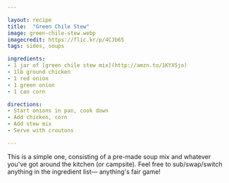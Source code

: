 ```yaml
---

layout: recipe
title:  "Green Chile Stew"
image: green-chile-stew.webp
imagecredit: https://flic.kr/p/4CJb65
tags: sides, soups

ingredients:
- 1 jar of [green chile stew mix](http://amzn.to/1KYXSjo)
- 1lb ground chicken
- 1 red onion
- 1 green onion
- 1 can corn

directions:
- Start onions in pan, cook down
- Add chicken, corn
- Add stew mix
- Serve with croutons

---
```


This is a simple one, consisting of a pre-made soup mix and whatever you've got around the kitchen (or campsite). Feel free to sub/swap/switch anything in the ingredient list— anything's fair game!
